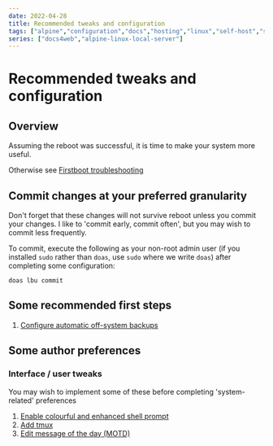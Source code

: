 ```yaml
---
date: 2022-04-28
title: Recommended tweaks and configuration
tags: ["alpine","configuration","docs","hosting","linux","self-host","sysadmin-devops"]
series: ["docs4web","alpine-linux-local-server"]
---
```


# Recommended tweaks and configuration

## Overview

Assuming the reboot was successful, it is time to make your system more useful.

Otherwise see [Firstboot troubleshooting](../server-install-config/firstboot-troubleshooting.md)

Commit changes at your preferred granularity
--------------------------------------------

Don't forget that these changes will not survive reboot unless you commit your changes. I like to 'commit early, commit often', but you may wish to commit less frequently. 

To commit, execute the following as your non-root admin user (if you installed `sudo` rather than `doas`, use `sudo` where we write `doas`) after completing some configuration:

    doas lbu commit

Some recommended first steps
----------------------------

1. [Configure automatic off-system backups](configure-off-system-backups.md)

Some author preferences
-----------------------

### Interface / user tweaks

You may wish to implement some of these before completing 'system-related' preferences

1. [Enable colourful and enhanced shell prompt](enable-colourful-shell-prompt.md)
2. [Add tmux](add-tmux.md)
3. [Edit message of the day (MOTD)](edit-motd.md)
